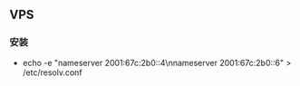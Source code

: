 VPS
---

### 安装

- echo -e "nameserver 2001:67c:2b0::4\nnameserver 2001:67c:2b0::6" > /etc/resolv.conf


